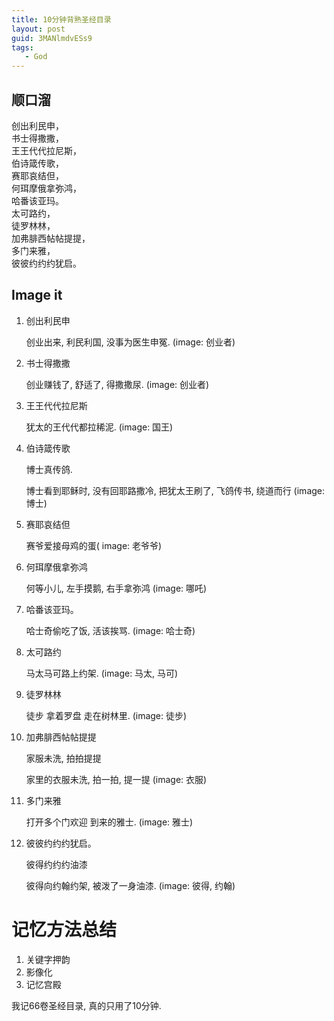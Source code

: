 ```yaml
---
title: 10分钟背熟圣经目录
layout: post
guid: 3MANlmdvESs9
tags:
   - God
---
```


## 顺口溜

创出利民申，  
书士得撒撒，  
王王代代拉尼斯，  
伯诗箴传歌，  
赛耶哀结但，  
何珥摩俄拿弥鸿，  
哈番该亚玛。  
太可路约，  
徒罗林林，  
加弗腓西帖帖提提，  
多门来雅，  
彼彼约约约犹启。  


## Image it

1. 创出利民申

    创业出来, 利民利国, 没事为医生申冤. (image: 创业者)
  
2. 书士得撒撒 

    创业赚钱了, 舒适了, 得撒撒尿.  (image: 创业者)
    
3. 王王代代拉尼斯

    犹太的王代代都拉稀泥. (image: 国王)
  
3. 伯诗箴传歌

    博士真传鸽.
    
    博士看到耶稣时, 没有回耶路撒冷, 把犹太王刷了, 飞鸽传书, 绕道而行 (image: 博士)
    
4. 赛耶哀结但

    赛爷爱接母鸡的蛋( image: 老爷爷)

5. 何珥摩俄拿弥鸿
    
    何等小儿, 左手摸鹅, 右手拿弥鸿 (image: 哪吒)

6. 哈番该亚玛。  

    哈士奇偷吃了饭, 活该挨骂. (image: 哈士奇)

7. 太可路约

    马太马可路上约架. (image: 马太, 马可)

8. 徒罗林林

    徒步 拿着罗盘 走在树林里. (image: 徒步)

9. 加弗腓西帖帖提提
    
    家服未洗, 拍拍提提
    
    家里的衣服未洗, 拍一拍, 提一提 (image: 衣服)

10. 多门来雅

    打开多个门欢迎 到来的雅士. (image: 雅士)


11. 彼彼约约约犹启。  

    彼得约约约油漆
    
    彼得向约翰约架, 被泼了一身油漆. (image: 彼得, 约翰)
    
    
# 记忆方法总结

1. 关键字押韵
2. 影像化
3. 记忆宫殿

我记66卷圣经目录, 真的只用了10分钟.